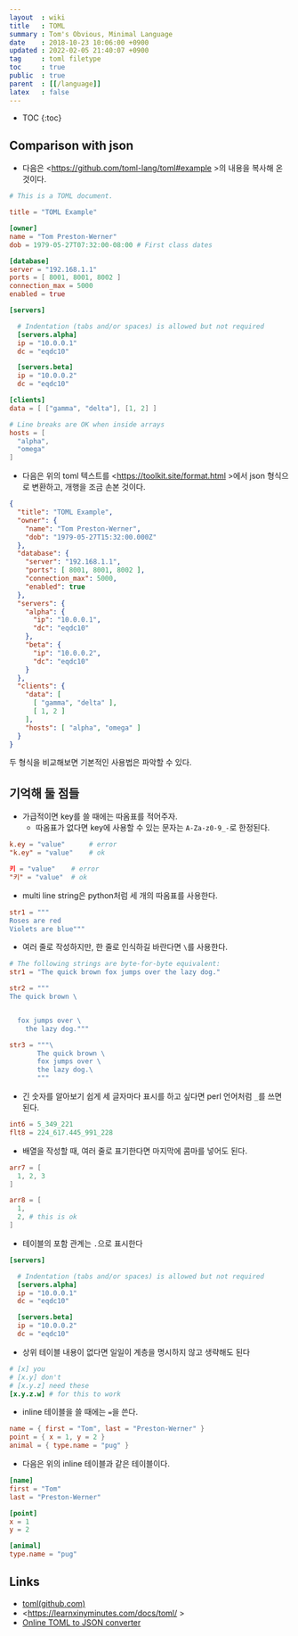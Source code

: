 ```yaml
---
layout  : wiki
title   : TOML
summary : Tom's Obvious, Minimal Language
date    : 2018-10-23 10:06:00 +0900
updated : 2022-02-05 21:40:07 +0900
tag     : toml filetype
toc     : true
public  : true
parent  : [[/language]]
latex   : false
---
```

* TOC
{:toc}

## Comparison with json

* 다음은 <https://github.com/toml-lang/toml#example >의 내용을 복사해 온 것이다.

```toml
# This is a TOML document.

title = "TOML Example"

[owner]
name = "Tom Preston-Werner"
dob = 1979-05-27T07:32:00-08:00 # First class dates

[database]
server = "192.168.1.1"
ports = [ 8001, 8001, 8002 ]
connection_max = 5000
enabled = true

[servers]

  # Indentation (tabs and/or spaces) is allowed but not required
  [servers.alpha]
  ip = "10.0.0.1"
  dc = "eqdc10"

  [servers.beta]
  ip = "10.0.0.2"
  dc = "eqdc10"

[clients]
data = [ ["gamma", "delta"], [1, 2] ]

# Line breaks are OK when inside arrays
hosts = [
  "alpha",
  "omega"
]
```

* 다음은 위의 toml 텍스트를 <https://toolkit.site/format.html >에서 json 형식으로 변환하고, 개행을 조금 손본 것이다.

```json
{
  "title": "TOML Example",
  "owner": {
    "name": "Tom Preston-Werner",
    "dob": "1979-05-27T15:32:00.000Z"
  },
  "database": {
    "server": "192.168.1.1",
    "ports": [ 8001, 8001, 8002 ],
    "connection_max": 5000,
    "enabled": true
  },
  "servers": {
    "alpha": {
      "ip": "10.0.0.1",
      "dc": "eqdc10"
    },
    "beta": {
      "ip": "10.0.0.2",
      "dc": "eqdc10"
    }
  },
  "clients": {
    "data": [
      [ "gamma", "delta" ],
      [ 1, 2 ]
    ],
    "hosts": [ "alpha", "omega" ]
  }
}
```

두 형식을 비교해보면 기본적인 사용법은 파악할 수 있다.


## 기억해 둘 점들

* 가급적이면 key를 쓸 때에는 따옴표를 적어주자.
    * 따옴표가 없다면 key에 사용할 수 있는 문자는 `A-Za-z0-9_-`로 한정된다.

```toml
k.ey = "value"      # error
"k.ey" = "value"    # ok

키 = "value"    # error
"키" = "value"  # ok
```

* multi line string은 python처럼 세 개의 따옴표를 사용한다.

```toml
str1 = """
Roses are red
Violets are blue"""
```

* 여러 줄로 작성하지만, 한 줄로 인식하길 바란다면 `\`를 사용한다.

```toml
# The following strings are byte-for-byte equivalent:
str1 = "The quick brown fox jumps over the lazy dog."

str2 = """
The quick brown \


  fox jumps over \
    the lazy dog."""

str3 = """\
       The quick brown \
       fox jumps over \
       the lazy dog.\
       """
```

* 긴 숫자를 알아보기 쉽게 세 글자마다 표시를 하고 싶다면 perl 언어처럼 `_`를 쓰면 된다.

```toml
int6 = 5_349_221
flt8 = 224_617.445_991_228
```

* 배열을 작성할 때, 여러 줄로 표기한다면 마지막에 콤마를 넣어도 된다.

```toml
arr7 = [
  1, 2, 3
]

arr8 = [
  1,
  2, # this is ok
]
```

* 테이블의 포함 관계는 `.`으로 표시한다

```toml
[servers]

  # Indentation (tabs and/or spaces) is allowed but not required
  [servers.alpha]
  ip = "10.0.0.1"
  dc = "eqdc10"

  [servers.beta]
  ip = "10.0.0.2"
  dc = "eqdc10"
```

* 상위 테이블 내용이 없다면 일일이 계층을 명시하지 않고 생략해도 된다

```toml
# [x] you
# [x.y] don't
# [x.y.z] need these
[x.y.z.w] # for this to work
```

* inline 테이블을 쓸 때에는 `=`을 쓴다.

```toml
name = { first = "Tom", last = "Preston-Werner" }
point = { x = 1, y = 2 }
animal = { type.name = "pug" }
```

* 다음은 위의 inline 테이블과 같은 테이블이다.

```toml
[name]
first = "Tom"
last = "Preston-Werner"

[point]
x = 1
y = 2

[animal]
type.name = "pug"
```

## Links

- [toml(github.com)](https://github.com/toml-lang/toml )
- <https://learnxinyminutes.com/docs/toml/ >
- [Online TOML to JSON converter](https://toml-to-json.matiaskorhonen.fi/ )

